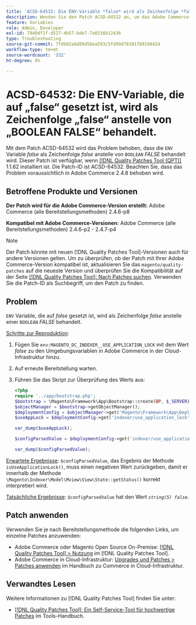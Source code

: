 ```yaml
---
title: 'ACSD-64532: Die ENV-Variable *false* wird als Zeichenfolge *false* anstelle eines BOOLESCHEN *FALSE* behandelt.'
description: Wenden Sie den Patch ACSD-64532 an, um das Adobe Commerce-Problem zu beheben, bei dem eine auf *false* gesetzte Variable „ENV“ als Zeichenfolge *false* anstelle von „BOOLEAN“ *FALSE* behandelt wird.
feature: Variables
role: Admin, Developer
exl-id: 7940df1f-d527-4b57-bde7-7a0216b12436
type: Troubleshooting
source-git-commit: 7fdb02a6d89d50ea593c5fd99d78101f89198424
workflow-type: tm+mt
source-wordcount: '332'
ht-degree: 0%

---
```


# ACSD-64532: Die ENV-Variable, die auf „false“ gesetzt ist, wird als Zeichenfolge „false“ anstelle von „BOOLEAN FALSE“ behandelt.

Mit dem Patch ACSD-64532 wird das Problem behoben, dass die `ENV` Variable *false* als Zeichenfolge *false* anstelle von `BOOLEAN` *FALSE* behandelt wird. Dieser Patch ist verfügbar, wenn [[!DNL Quality Patches Tool (QPT)]](/help/tools/quality-patches-tool/quality-patches-tool-to-self-serve-quality-patches.md) 1.1.62 installiert ist. Die Patch-ID ist ACSD-64532. Beachten Sie, dass das Problem voraussichtlich in Adobe Commerce 2.4.8 behoben wird.

## Betroffene Produkte und Versionen

**Der Patch wird für die Adobe Commerce-Version erstellt:**
Adobe Commerce (alle Bereitstellungsmethoden) 2.4.6-p8

**Kompatibel mit Adobe Commerce-Versionen:**
Adobe Commerce (alle Bereitstellungsmethoden) 2.4.6-p2 - 2.4.7-p4

>[!NOTE]
>
>Der Patch könnte mit neuen [!DNL Quality Patches Tool]-Versionen auch für andere Versionen gelten. Um zu überprüfen, ob der Patch mit Ihrer Adobe Commerce-Version kompatibel ist, aktualisieren Sie das `magento/quality-patches` auf die neueste Version und überprüfen Sie die Kompatibilität auf der Seite [[!DNL Quality Patches Tool]: Nach Patches suchen](https://experienceleague.adobe.com/tools/commerce-quality-patches/index.html?lang=de). Verwenden Sie die Patch-ID als Suchbegriff, um den Patch zu finden.

## Problem

`ENV` Variable, die auf *false* gesetzt ist, wird als Zeichenfolge *false* anstelle einer `BOOLEAN` *FALSE* behandelt.

<u>Schritte zur Reproduktion</u>:
1. Fügen Sie `env:MAGENTO_DC_INDEXER__USE_APPLICATION_LOCK` mit dem Wert *false* zu den Umgebungsvariablen in Adobe Commerce in der Cloud-Infrastruktur hinzu.
1. Auf erneute Bereitstellung warten.
1. Führen Sie das Skript zur Überprüfung des Werts aus:

   ```php
   <?php
   require '../app/bootstrap.php';
   $bootstrap = \Magento\Framework\App\Bootstrap::create(BP, $_SERVER);
   $objectManager = $bootstrap->getObjectManager();
   $deploymentConfig = $objectManager->get('Magento\Framework\App\DeploymentConfig');
   $useAppLock = $deploymentConfig->get('indexer/use_application_lock');
   
   var_dump($useAppLock);
   
   $configParsedValue = $deploymentConfig->get('indexer/use_application_lock') ?: false;
   
   var_dump($configParsedValue); 
   ```

<u>Erwartete Ergebnisse</u>:
`$configParsedValue`, das Ergebnis der Methode `isUseApplicationLock()`, muss einen negativen Wert zurückgeben, damit er innerhalb der Methode `\Magento\Indexer\Model\Mview\View\State::getStatus()` korrekt interpretiert wird.

<u>Tatsächliche Ergebnisse</u>:
`$configParsedValue` hat den Wert *`string(5) false`*.

## Patch anwenden

Verwenden Sie je nach Bereitstellungsmethode die folgenden Links, um einzelne Patches anzuwenden:

* Adobe Commerce oder Magento Open Source On-Premise: [[!DNL Quality Patches Tool] > Nutzung](/help/tools/quality-patches-tool/usage.md) im [!DNL Quality Patches Tool].
* Adobe Commerce in Cloud-Infrastruktur: [Upgrades und Patches > Patches anwenden](https://experienceleague.adobe.com/docs/commerce-cloud-service/user-guide/develop/upgrade/apply-patches.html?lang=de) im Handbuch zu Commerce in Cloud-Infrastruktur.

## Verwandtes Lesen

Weitere Informationen zu [!DNL Quality Patches Tool] finden Sie unter:
* [[!DNL Quality Patches Tool]: Ein Self-Service-Tool für hochwertige Patches](/help/tools/quality-patches-tool/quality-patches-tool-to-self-serve-quality-patches.md) im Tools-Handbuch.
